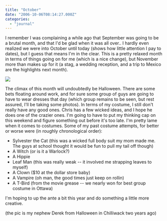 ```yaml
---
title: "October"
date: "2006-10-06T08:14:27.000Z"
categories: 
  - "journal"
---
```


I remember I was complaining a while ago that September was going to be a brutal month, and that I'd be glad when it was all over.. I hardly even realized we were into October until today (shows how little attention I pay to dates), but I guess that means I'm in the clear. This is a pretty relaxed month in terms of things going on for me (which is a nice change), but November more than makes up for it (a stag, a wedding reception, and a trip to Mexico are the highlights next month).

![](http://www.migratorynerd.com/coppermine/albums/wpw-20041204/Halloween%20068.jpg)

The climax of this month will undoubtedly be Halloween. There are some bets floating around work, and for sure some group of guys are going to have to wear dresses that day (which group remains to be seen, but rest assured, I'll be taking some photos). In terms of my costume, I still don't really have any good ones. Chris has a few wicked ideas, and I hope he does one of the crazier ones. I'm going to have to put my thinking cap on this weekend and figure something out before it's too late. I'm pretty lame when it comes to costumes. Some of my past costume attempts, for better or worse were (in roughly chronological order):

- Sylvester the Cat (this was a wicked full body suit my mom made me. The guys at school thought it would be fun to pull my tail off though)
- A Witch (or is it a Warlock?)
- A Hippie
- Leaf Man (this was really weak -- it involved me strapping leaves to myself)
- A Clown ($10 at the dollar store baby)
- A Vampire (oh man, the good times just keep on rollin)
- A T-Bird (from the movie grease -- we nearly won for best group costume in Ottawa)

I'm hoping to up the ante a bit this year and do something a little more creative.

(the pic is my nephew Derek from Halloween in Chilliwack two years ago)
